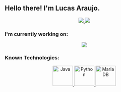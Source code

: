 ## Hello there! I'm Lucas Araujo.

<div align="center">
  <a href="https://github.com/Lurajo">
    <img src="https://github-readme-stats.vercel.app/api?username=Lurajo&theme=github_dark&show_icons=true&include_all_commits=true&count_private=true"/>
  </a>
  <a href="https://github.com/Lurajo">
    <img src="https://github-readme-stats.vercel.app/api/top-langs/?username=Lurajo&theme=github_dark&layout=compact&langs_count=6"/>
  </a>
</div>

### I'm currently working on:

<div align="center">
  <a href="https://github.com/Lurajo/python-tests">
    <img src="https://github-readme-stats.vercel.app/api/pin/?username=Lurajo&repo=python-tests&theme=github_dark"/>
  </a>
</div>

### Known Technologies:

<div align="center">
  <a href="https://www.java.com/">
    <img alt="Java" height="64" width="64" src="https://cdn.jsdelivr.net/gh/devicons/devicon/icons/java/java-original-wordmark.svg"/>
  </a>
  <a href="https://www.python.org/">
    <img alt="Python" height="64" width="64" src="https://cdn.jsdelivr.net/gh/devicons/devicon/icons/python/python-original-wordmark.svg"/>
  </a>
  <a href="https://mariadb.org/">
    <img alt="MariaDB" height="64" width="64" src="https://mariadb.com/wp-content/uploads/2019/11/mariadb-logo-vertical_blue.svg">
  </a>
</div>

<!--
[![Lurajo's GitHub stats](https://github-readme-stats.vercel.app/api?username=Lurajo&theme=github_dark&show_icons=true&include_all_commits=true&count_private=true)](https://github.com/Lurajo/python-tests.git)

[![Top Languages](https://github-readme-stats.vercel.app/api/top-langs/?username=Lurajo&theme=github_dark&layout=compact&langs_count=6)](https://github.com/Lurajo/python-tests.git)

[![Working On](https://github-readme-stats.vercel.app/api/pin/?username=Lurajo&repo=python-tests&theme=github_dark)](https://github.com/Lurajo/python-tests.git)
-->
